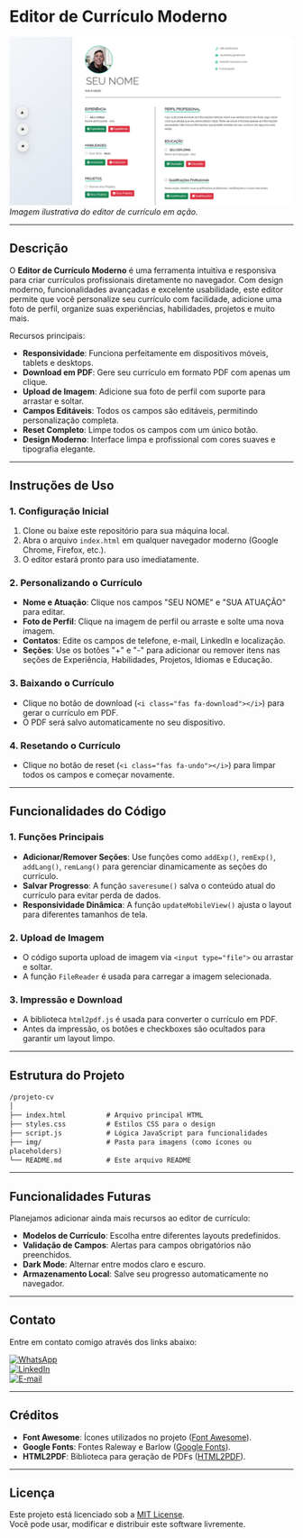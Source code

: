 
# **Editor de Currículo Moderno**

![Thumbnail](img/curriculo.png)  
*Imagem ilustrativa do editor de currículo em ação.*

---

## **Descrição**

O **Editor de Currículo Moderno** é uma ferramenta intuitiva e responsiva para criar currículos profissionais diretamente no navegador. Com design moderno, funcionalidades avançadas e excelente usabilidade, este editor permite que você personalize seu currículo com facilidade, adicione uma foto de perfil, organize suas experiências, habilidades, projetos e muito mais.

Recursos principais:
- **Responsividade**: Funciona perfeitamente em dispositivos móveis, tablets e desktops.
- **Download em PDF**: Gere seu currículo em formato PDF com apenas um clique.
- **Upload de Imagem**: Adicione sua foto de perfil com suporte para arrastar e soltar.
- **Campos Editáveis**: Todos os campos são editáveis, permitindo personalização completa.
- **Reset Completo**: Limpe todos os campos com um único botão.
- **Design Moderno**: Interface limpa e profissional com cores suaves e tipografia elegante.

---

## **Instruções de Uso**

### **1. Configuração Inicial**
1. Clone ou baixe este repositório para sua máquina local.
2. Abra o arquivo `index.html` em qualquer navegador moderno (Google Chrome, Firefox, etc.).
3. O editor estará pronto para uso imediatamente.

### **2. Personalizando o Currículo**
- **Nome e Atuação**: Clique nos campos "SEU NOME" e "SUA ATUAÇÃO" para editar.
- **Foto de Perfil**: Clique na imagem de perfil ou arraste e solte uma nova imagem.
- **Contatos**: Edite os campos de telefone, e-mail, LinkedIn e localização.
- **Seções**: Use os botões "+" e "-" para adicionar ou remover itens nas seções de Experiência, Habilidades, Projetos, Idiomas e Educação.

### **3. Baixando o Currículo**
- Clique no botão de download (`<i class="fas fa-download"></i>`) para gerar o currículo em PDF.
- O PDF será salvo automaticamente no seu dispositivo.

### **4. Resetando o Currículo**
- Clique no botão de reset (`<i class="fas fa-undo"></i>`) para limpar todos os campos e começar novamente.

---

## **Funcionalidades do Código**

### **1. Funções Principais**
- **Adicionar/Remover Seções**: Use funções como `addExp()`, `remExp()`, `addLang()`, `remLang()` para gerenciar dinamicamente as seções do currículo.
- **Salvar Progresso**: A função `saveresume()` salva o conteúdo atual do currículo para evitar perda de dados.
- **Responsividade Dinâmica**: A função `updateMobileView()` ajusta o layout para diferentes tamanhos de tela.

### **2. Upload de Imagem**
- O código suporta upload de imagem via `<input type="file">` ou arrastar e soltar.
- A função `FileReader` é usada para carregar a imagem selecionada.

### **3. Impressão e Download**
- A biblioteca `html2pdf.js` é usada para converter o currículo em PDF.
- Antes da impressão, os botões e checkboxes são ocultados para garantir um layout limpo.

---

## **Estrutura do Projeto**

```
/projeto-cv
│
├── index.html          # Arquivo principal HTML
├── styles.css          # Estilos CSS para o design
├── script.js           # Lógica JavaScript para funcionalidades
├── img/                # Pasta para imagens (como ícones ou placeholders)
└── README.md           # Este arquivo README
```

---

## **Funcionalidades Futuras**

Planejamos adicionar ainda mais recursos ao editor de currículo:
- **Modelos de Currículo**: Escolha entre diferentes layouts predefinidos.
- **Validação de Campos**: Alertas para campos obrigatórios não preenchidos.
- **Dark Mode**: Alternar entre modos claro e escuro.
- **Armazenamento Local**: Salve seu progresso automaticamente no navegador.

---

## **Contato**

Entre em contato comigo através dos links abaixo:

[![WhatsApp](https://img.shields.io/badge/WhatsApp-25D366?style=for-the-badge&logo=whatsapp&logoColor=white)](https://api.whatsapp.com/send?phone=+5548991604054)  
[![LinkedIn](https://img.shields.io/badge/LinkedIn-0A66C2?style=for-the-badge&logo=linkedin&logoColor=white)](https://www.linkedin.com/in/alexandre-liberato-32179624b/)  
[![E-mail](https://img.shields.io/badge/E--mail-D14836?style=for-the-badge&logo=gmail&logoColor=white)](mailto:alexandreliberatto@gmail.com)

---

## **Créditos**

- **Font Awesome**: Ícones utilizados no projeto ([Font Awesome](https://fontawesome.com/)).
- **Google Fonts**: Fontes Raleway e Barlow ([Google Fonts](https://fonts.google.com/)).
- **HTML2PDF**: Biblioteca para geração de PDFs ([HTML2PDF](https://github.com/eKoopmans/html2pdf.js)).

---

## **Licença**

Este projeto está licenciado sob a [MIT License](https://opensource.org/licenses/MIT).  
Você pode usar, modificar e distribuir este software livremente.
